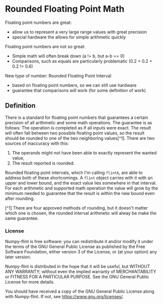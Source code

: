 # Rounded Floating Point Math

Floating point numbers are great:
+ allow us to represent a very large range values with great precision
+ special hardware the allows for simple arithmetic quickly

Floating point numbers are not so great:
- Simple math will often break down (a != b, but a-b == 0)
- Comparisons, such as equals are particularly problematic (0.2 + 0.2 + 0.2 != 0.6)

New type of number: Rounded Floating Point Interval
- based on floating point numbers, so we can still use hardware
- guarantee that comparisons will work (for some definition of work)

## Definition

There is a standard for floating point numbers that guarantees a certain precision of
all arithmetic and some math operations. The guarantee is as follows: The operation is
completed as if all inputs were exact. The result will often fall between two possible
floating point values, so the result should be rounded to one of the two neighboring
values[^1]. There are two sources of inaccuracy with this:
1. The operands might not have been able to exactly represent the wanted value,
2. The result reported is rounded.

Rounded floating point intervals, which I'm calling `flint`s, are able to address both
of these shortcomings. A `flint` object carries with it with an upper and lower bound,
and the exact value lies somewhere in that interval. For each arithmetic and supported
math operation the value will grow by the minimum needed to guarantee that the result is
within the new bound even after rounding.

[^1] There are four approved methods of rounding, but it doesn't matter which one is
chosen, the rounded interval arithmetic will alway be make the same guarantee.

### License

Numpy-flint is free software: you can redistribute it and/or modify it under the terms
of the GNU General Public License as published by the Free Software Foundation, either
version 3 of the License, or (at your option) any later version.

Numpy-flint is distributed in the hope that it will be useful, but WITHOUT ANY WARRANTY; without even the implied warranty of MERCHANTABILITY or FITNESS FOR A PARTICULAR PURPOSE. See the GNU General Public License for more details.

You should have received a copy of the GNU General Public License along with Numpy-flint. If not, see <https://www.gnu.org/licenses/>.